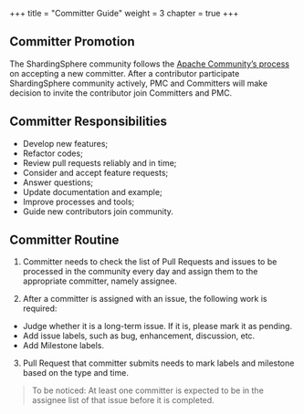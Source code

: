 +++
title = "Committer Guide"
weight = 3
chapter = true
+++

## Committer Promotion

The ShardingSphere community follows the [Apache Community’s process](http://community.apache.org/newcommitter.html) on accepting a new committer.
After a contributor participate ShardingSphere community actively, PMC and Committers will make decision to invite the contributor join Committers and PMC.

## Committer Responsibilities

 - Develop new features;
 - Refactor codes;
 - Review pull requests reliably and in time;
 - Consider and accept feature requests;
 - Answer questions;
 - Update documentation and example;
 - Improve processes and tools;
 - Guide new contributors join community.


##  Committer Routine

1. Committer needs to check the list of Pull Requests and issues to be processed in the community every day and assign them to the appropriate committer, namely assignee.

2. After a committer is assigned with an issue, the following work is required:

 - Judge whether it is a long-term issue. If it is, please mark it as pending.
 - Add issue labels, such as bug, enhancement, discussion, etc.
 - Add Milestone labels.
 
3. Pull Request that committer submits needs to mark labels and milestone based on the type and time.

> To be noticed: At least one committer is expected to be in the assignee list of that issue before it is completed.
